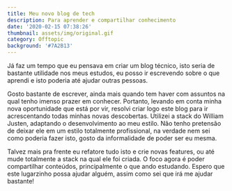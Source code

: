 ```yaml
---
title: Meu novo blog de tech
description: Para aprender e compartilhar conhecimento
date: '2020-02-15 07:38:26'
thumbnail: assets/img/original.gif
category: Offtopic
background: '#7A2B13'
---
```

Já faz um tempo que eu pensava em criar um blog técnico, isto seria de bastante utilidade nos meus estudos, eu posso ir escrevendo sobre o que aprendi e isto poderia até ajudar outras pessoas.

Gosto bastante de escrever, ainda mais quando tem haver com assuntos na qual tenho imenso prazer em conhecer. Portanto, levando em conta minha nova oportunidade que está por vir, resolvi criar logo este blog para ir acrescentando todas minhas novas descobertas. Utilizei a stack do William Justen, adaptando o desenvolvimento ao meu estilo. Não tenho pretensão de deixar ele em um estilo totalmente profissional, na verdade nem sei como poderia fazer isto, gosto da informalidade de poder ser eu mesma.

Talvez mais pra frente eu refatore tudo isto e crie novas features, ou até mude totalmente a stack na qual ele foi criada. O foco agora é poder compartilhar conteúdos, principalmente o que ando estudando. Espero que este lugarzinho possa ajudar alguém, assim como sei que irá me ajudar bastante!
